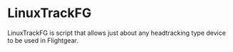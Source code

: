 # LinuxTrackFG
LinuxTrackFG is script that allows just about any headtracking type device to be used in Flightgear.
